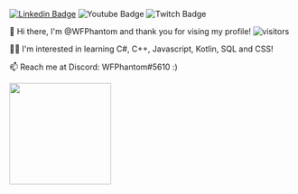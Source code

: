 [![Linkedin Badge](https://img.shields.io/badge/-LinkedIn-0e76a8?style=flat-square&logo=Linkedin&logoColor=white)](https://www.linkedin.com/in/veselin-plochev/)
![Youtube Badge](https://img.shields.io/youtube/channel/subscribers/UCuls0hPazziU3kti5jK64kA?label=Youtube&style=social)
![Twitch Badge](https://img.shields.io/twitch/status/WFPhantom?style=social)


👋 Hi there, I'm @WFPhantom and thank you for vising my profile! ![visitors](https://visitor-badge.glitch.me/badge?page_id=WFPhantom.WFPhantom)

👨‍💻 I'm interested in learning C#, C++, Javascript, Kotlin, SQL and CSS!

📫 Reach me at Discord: WFPhantom#5610 :)


<img height="180em" src="https://github-readme-stats.vercel.app/api?username=WFPhantom&show_icons=true&hide_border=true&&count_private=true&include_all_commits=true" />
